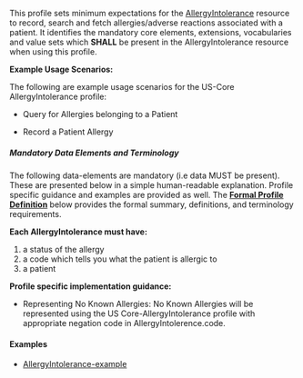 This profile sets minimum expectations for the [AllergyIntolerance] resource to record, search and fetch allergies/adverse reactions associated with a patient.  It identifies the mandatory core elements, extensions, vocabularies and value sets which **SHALL** be present in the AllergyIntolerance resource when using this profile.

**Example Usage Scenarios:**



The following are example usage scenarios for the US-Core AllergyIntolerance
 profile:



-   Query for Allergies belonging to a Patient

-   Record a Patient Allergy

##### Mandatory Data Elements and Terminology


The following data-elements are mandatory (i.e data MUST be present). These are presented below in a simple human-readable explanation.  Profile specific guidance and examples are provided as well.  The [**Formal Profile Definition**](#summary) below provides the  formal summary, definitions, and  terminology requirements.  

**Each AllergyIntolerance must have:**

1.  a status of the allergy
2.  a code which tells you what the patient is allergic to
3.  a patient

**Profile specific implementation guidance:**

* Representing No Known Allergies: No Known Allergies will be represented using the US Core-AllergyIntolerance profile with appropriate negation code in AllergyIntolerence.code.

#### Examples

- [AllergyIntolerance-example](AllergyIntolerance-example.html)

[AllergyIntolerance]: http://build.fhir.org/allergyintolerance.html
